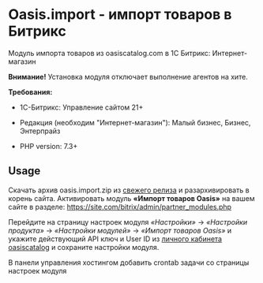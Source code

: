 # Oasis.import - импорт товаров в Битрикс

Модуль импорта товаров из oasiscatalog.com в 1С Битрикс: Интернет-магазин

**Внимание!** Установка модуля отключает выполнение агентов на хите.

**Требования:**

+ 1С-Битрикс: Управление сайтом 21+

+ Редакция (необходим "Интернет-магазин"): Малый бизнес, Бизнес, Энтерпрайз

+ PHP version: 7.3+

## Usage

Скачать архив oasis.import.zip из [свежего релиза](https://github.com/oasis-catalog/oasis.import/releases) и разархивировать в корень сайта.
Активировать модуль **«Импорт товаров Oasis»** на вашем сайте в разделе: https://site.com/bitrix/admin/partner_modules.php

Перейдите на страницу настроек модуля _«Настройки»_ -> _«Настройки продукта»_ -> _«Настройки модулей»_ -> _«Импорт товаров Oasis»_ и укажите действующий API ключ и User ID из [личного кабинета oasiscatalog](https://www.oasiscatalog.com/cabinet/integrations) и сохраните настройки модуля.

В панели управления хостингом добавить crontab задачи со страницы настроек модуля

